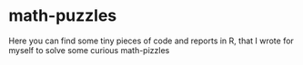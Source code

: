 # math-puzzles
Here you can find some tiny pieces of code and reports in R, that I wrote for myself to solve some curious math-pizzles
